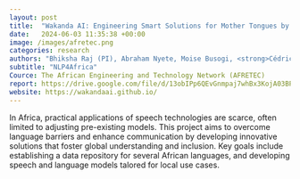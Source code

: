 ```yaml
---
layout: post
title:  "Wakanda AI: Engineering Smart Solutions for Mother Tongues by Advancing Language Technologies in the African Context"
date:   2024-06-03 11:35:38 +00:00
image: /images/afretec.png
categories: research
authors: "Bhiksha Raj (PI), Abraham Nyete, Moise Busogi, <strong>Cédric Manouan</strong>"
subtitle: "NLP4Africa"
Cource: The African Engineering and Technology Network (AFRETEC)
report: https://drive.google.com/file/d/13obIPp6QEvGnmpaj7whBx3KojA03BPeL/view?usp=drive_link
website: https://wakandaai.github.io/
---
```

In Africa, practical applications of speech technologies are scarce, often limited to adjusting pre-existing models. This project aims to overcome language barriers and enhance communication by developing innovative solutions that foster global understanding and inclusion. Key goals include establishing a data repository for several African languages, and developing speech and language models talored for local use cases. 
